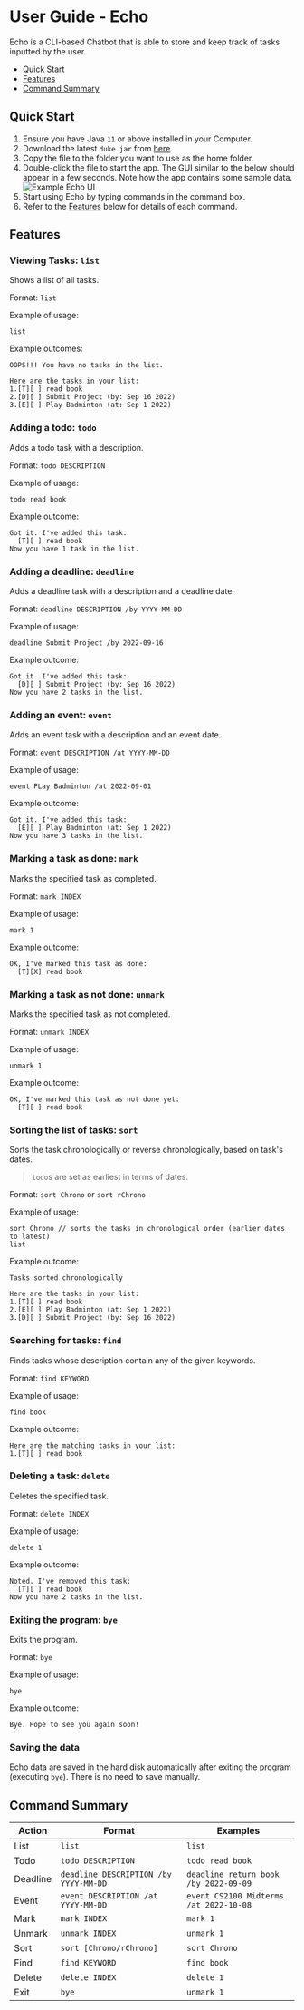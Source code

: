 # User Guide - Echo

Echo is a CLI-based Chatbot that is able to store and keep track of tasks inputted by the user.

- [Quick Start](#quick-start)
- [Features](#features)
- [Command Summary](#command-summary)

## Quick Start
1. Ensure you have Java `11` or above installed in your Computer.
2. Download the latest `duke.jar` from [here](https://github.com/t1mzzz/ip/releases).
3. Copy the file to the folder you want to use as the home folder.
4. Double-click the file to start the app. The GUI similar to the below should appear in a few seconds. Note how the app contains some sample data.\
![Example Echo UI](./Ui.png)
5. Start using Echo by typing commands in the command box.
6. Refer to the [Features](#features) below for details of each command.

## Features 

### Viewing Tasks: `list`

Shows a list of all tasks.

Format: `list`

Example of usage:
```
list
```

Example outcomes:
```
OOPS!!! You have no tasks in the list.
```
```
Here are the tasks in your list:
1.[T][ ] read book
2.[D][ ] Submit Project (by: Sep 16 2022) 
3.[E][ ] Play Badminton (at: Sep 1 2022) 
```

### Adding a todo: `todo`

Adds a todo task with a description.

Format: `todo DESCRIPTION`

Example of usage:
```
todo read book
```

Example outcome:
```
Got it. I've added this task:
  [T][ ] read book
Now you have 1 task in the list.
```

### Adding a deadline: `deadline`

Adds a deadline task with a description and a deadline date.

Format: `deadline DESCRIPTION /by YYYY-MM-DD`

Example of usage:
```
deadline Submit Project /by 2022-09-16
```

Example outcome:
```
Got it. I've added this task:
  [D][ ] Submit Project (by: Sep 16 2022)
Now you have 2 tasks in the list.
```

### Adding an event: `event`

Adds an event task with a description and an event date.

Format: `event DESCRIPTION /at YYYY-MM-DD`

Example of usage:
```
event PLay Badminton /at 2022-09-01
```

Example outcome:
```
Got it. I've added this task:
  [E][ ] Play Badminton (at: Sep 1 2022)
Now you have 3 tasks in the list.
```

### Marking a task as done: `mark`

Marks the specified task as completed.

Format: `mark INDEX`

Example of usage:
```
mark 1
```

Example outcome:
```
OK, I've marked this task as done:
  [T][X] read book
```

### Marking a task as not done: `unmark`

Marks the specified task as not completed.

Format: `unmark INDEX`

Example of usage:
```
unmark 1
```

Example outcome:
```
OK, I've marked this task as not done yet:
  [T][ ] read book
```

### Sorting the list of tasks: `sort`

Sorts the task chronologically or reverse chronologically, based on task's dates. 
> `todo`s are set as earliest in terms of dates.

Format: `sort Chrono` or `sort rChrono`

Example of usage:
```
sort Chrono // sorts the tasks in chronological order (earlier dates to latest)
list
```

Example outcome:
```
Tasks sorted chronologically
```

```
Here are the tasks in your list:
1.[T][ ] read book
2.[E][ ] Play Badminton (at: Sep 1 2022)
3.[D][ ] Submit Project (by: Sep 16 2022)
```

### Searching for tasks: `find`

Finds tasks whose description contain any of the given keywords.

Format: `find KEYWORD`

Example of usage:
```
find book
```

Example outcome:
```
Here are the matching tasks in your list:
1.[T][ ] read book
```

### Deleting a task: `delete`

Deletes the specified task.

Format: `delete INDEX`

Example of usage:
```
delete 1
```

Example outcome:
```
Noted. I've removed this task:
  [T][ ] read book
Now you have 2 tasks in the list.
```

### Exiting the program: `bye`

Exits the program.

Format: `bye`

Example of usage:
```
bye
```

Example outcome:
```
Bye. Hope to see you again soon!
```

### Saving the data

Echo data are saved in the hard disk automatically after exiting the program (executing `bye`). There is no need to save manually.

## Command Summary

| Action   | Format                                | Examples                               |
|----------|---------------------------------------|----------------------------------------|
| List     | `list`                                | `list`                                 |
| Todo     | `todo DESCRIPTION`                    | `todo read book`                       |
| Deadline | `deadline DESCRIPTION /by YYYY-MM-DD` | `deadline return book /by 2022-09-09`  |
| Event    | `event DESCRIPTION /at YYYY-MM-DD`    | `event CS2100 Midterms /at 2022-10-08` |                     |
| Mark     | `mark INDEX`                          | `mark 1`                               |
| Unmark   | `unmark INDEX`                        | `unmark 1`                             |
| Sort     | `sort [Chrono/rChrono]`               | `sort Chrono`                          |
| Find     | `find KEYWORD`                        | `find book`                            |
| Delete   | `delete INDEX`                        | `delete 1`                             |
| Exit     | `bye`                                 | `unmark 1`                             |
